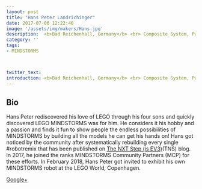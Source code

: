 ```yaml
---
layout: post
title: "Hans Peter Landrichinger"
date: 2017-07-06 12:22:40
image: '/assets/img/makers/Hans.jpg'
description:  <b>Bad Reichenhall, Germany</b> <br> Composite System, Painter/Technician
category: ''
tags:
- MINDSTORMS



twitter_text:
introduction: <b>Bad Reichenhall, Germany</b> <br> Composite System, Painter/Technician
---
```




## Bio


Hans Peter rediscovered his love of LEGO through his four sons and quickly discovered LEGO MINDSTORMS was for him. He considers it his hobby and a passion and finds it fun to show people the endless possibilities of MINDSTORMS by building all the models he can get his hands on! Hans got noticed by the community after systematically rebuilding every single #robotremix that has been published on [The NXT Step (is EV3)](http://www.thenxtstep.com/?q=robot+remix)(TNS) blog. In 2017, he joined the ranks MINDSTORMS Community Partners (MCP) for these efforts. In February 2018, Hans Peter got invited to exhibit his own MINDSTORMS robot at the LEGO World, Copenhagen.

[Google+](https://plus.google.com/108600302169390110951)
